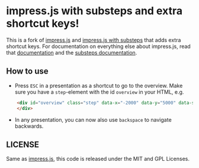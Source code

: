 # impress.js with substeps and extra shortcut keys!

This is a fork of [impress.js][1] and [impress.js with substeps][2] that adds extra shortcut keys. For documentation on everything else about impress.js, read that [documentation][1] and the [substeps documentation][2].

## How to use
* Press `ESC` in a presentation as a shortcut to go to the overview. Make sure you have a `step`-element with the id `overview` in your HTML, e.g.

```html
    <div id="overview" class="step" data-x="-2000" data-y="5000" data-scale="15">
    </div>
```
    
* In any presentation, you can now also use `backspace` to navigate backwards.

## LICENSE

Same as [impress.js][1], this code is released under the MIT and GPL Licenses.


[1]: https://github.com/bartaz/impress.js
[2]: https://github.com/tehfoo/impress.js